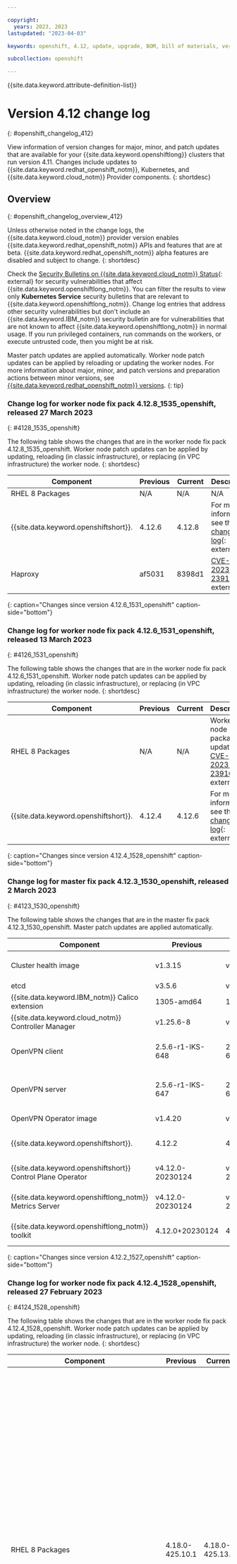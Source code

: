 ```yaml
---

copyright:
  years: 2023, 2023
lastupdated: "2023-04-03"

keywords: openshift, 4.12, update, upgrade, BOM, bill of materials, versions, patch

subcollection: openshift

---
```


{{site.data.keyword.attribute-definition-list}}




# Version 4.12 change log
{: #openshift_changelog_412}

View information of version changes for major, minor, and patch updates that are available for your {{site.data.keyword.openshiftlong}} clusters that run version 4.11. Changes include updates to {{site.data.keyword.redhat_openshift_notm}}, Kubernetes, and {{site.data.keyword.cloud_notm}} Provider components.
{: shortdesc}

## Overview
{: #openshift_changelog_overview_412}

Unless otherwise noted in the change logs, the {{site.data.keyword.cloud_notm}} provider version enables {{site.data.keyword.redhat_openshift_notm}} APIs and features that are at beta. {{site.data.keyword.redhat_openshift_notm}} alpha features are disabled and subject to change.
{: shortdesc}

Check the [Security Bulletins on {{site.data.keyword.cloud_notm}} Status](https://cloud.ibm.com/status?selected=security){: external} for security vulnerabilities that affect {{site.data.keyword.openshiftlong_notm}}. You can filter the results to view only **Kubernetes Service** security bulletins that are relevant to {{site.data.keyword.openshiftlong_notm}}. Change log entries that address other security vulnerabilities but don't include an {{site.data.keyword.IBM_notm}} security bulletin are for vulnerabilities that are not known to affect {{site.data.keyword.openshiftlong_notm}} in normal usage. If you run privileged containers, run commands on the workers, or execute untrusted code, then you might be at risk.

Master patch updates are applied automatically. Worker node patch updates can be applied by reloading or updating the worker nodes. For more information about major, minor, and patch versions and preparation actions between minor versions, see [{{site.data.keyword.redhat_openshift_notm}} versions](/docs/openshift?topic=openshift-openshift_changelog).
{: tip}


### Change log for worker node fix pack 4.12.8_1535_openshift, released 27 March 2023
{: #4128_1535_openshift}

The following table shows the changes that are in the worker node fix pack 4.12.8_1535_openshift. Worker node patch updates can be applied by updating, reloading (in classic infrastructure), or replacing (in VPC infrastructure) the worker node.
{: shortdesc}

| Component | Previous | Current | Description |
| --- | --- | --- | --- |
| RHEL 8 Packages |N/A|N/A|N/A|
| {{site.data.keyword.openshiftshort}}. | 4.12.6 | 4.12.8 | For more information, see the [change log](https://docs.openshift.com/container-platform/4.12/release_notes/ocp-4-12-release-notes.html#ocp-4-12-8){: external}. |
| Haproxy | af5031 | 8398d1 | [CVE-2023-23916](https://nvd.nist.gov/vuln/detail/CVE-2023-23916){: external}. |
{: caption="Changes since version 4.12.6_1531_openshift" caption-side="bottom"}


### Change log for worker node fix pack 4.12.6_1531_openshift, released 13 March 2023
{: #4126_1531_openshift}

The following table shows the changes that are in the worker node fix pack 4.12.6_1531_openshift. Worker node patch updates can be applied by updating, reloading (in classic infrastructure), or replacing (in VPC infrastructure) the worker node.
{: shortdesc}

| Component | Previous | Current | Description |
| --- | --- | --- | --- |
| RHEL 8 Packages |N/A|N/A| Worker node package updates for [CVE-2023-23916](https://nvd.nist.gov/vuln/detail/CVE-2023-23916){: external}. |
| {{site.data.keyword.openshiftshort}}. | 4.12.4 | 4.12.6 | For more information, see the [change log](https://docs.openshift.com/container-platform/4.12/release_notes/ocp-4-12-release-notes.html#ocp-4-12-6){: external}. |
{: caption="Changes since version 4.12.4_1528_openshift" caption-side="bottom"}


### Change log for master fix pack 4.12.3_1530_openshift, released 2 March 2023
{: #4123_1530_openshift}

The following table shows the changes that are in the master fix pack 4.12.3_1530_openshift. Master patch updates are applied automatically. 



| Component | Previous | Current | Description |
| --- | --- | --- | --- |
| Cluster health image | v1.3.15 | v1.3.16 | Updated `Go` dependencies and to `Go` version `1.19.6`. Updated universal base image (UBI) to resolve CVEs. |
| etcd | v3.5.6 | v3.5.7 | See the [etcd release notes](https://github.com/etcd-io/etcd/releases/v3.5.7){: external}. |
| {{site.data.keyword.IBM_notm}} Calico extension | 1305-amd64 | 1308-amd64 | Updated universal base image (UBI) to resolve [CVE-2022-47629](https://nvd.nist.gov/vuln/detail/CVE-2022-47629){: external}. |
| {{site.data.keyword.cloud_notm}} Controller Manager | v1.25.6-8 | v1.25.6-10 | Updated `Go` dependencies. Updated `k8s.io/utils` digest to `a5ecb01`. |
| OpenVPN client | 2.5.6-r1-IKS-648 | 2.5.8-r0-IKS-674-amd64 | Remediate [CVE-2023-0286](https://nvd.nist.gov/vuln/detail/CVE-2023-0286){: external}, [CVE-2022-4304](https://nvd.nist.gov/vuln/detail/CVE-2022-4304){: external}, [CVE-2022-4450](https://nvd.nist.gov/vuln/detail/CVE-2022-4450){: external}, [CVE-2023-0215](https://nvd.nist.gov/vuln/detail/CVE-2023-0215){: external}. |
| OpenVPN server | 2.5.6-r1-IKS-647 | 2.5.8-r0-IKS-673-amd64 | Remediate [CVE-2023-0286](https://nvd.nist.gov/vuln/detail/CVE-2023-0286){: external}, [CVE-2022-4304](https://nvd.nist.gov/vuln/detail/CVE-2022-4304){: external}, [CVE-2022-4450](https://nvd.nist.gov/vuln/detail/CVE-2022-4450){: external}, [CVE-2023-0215](https://nvd.nist.gov/vuln/detail/CVE-2023-0215){: external}. |
| OpenVPN Operator image | v1.4.20 | v1.5.2 | Resolve issue with openvpn container restarts |
| {{site.data.keyword.openshiftshort}}. | 4.12.2 | 4.12.3 | See the [{{site.data.keyword.openshiftshort}} release notes](https://docs.openshift.com/container-platform/4.12/release_notes/ocp-4-12-release-notes.html#ocp-4-12-3){: external}. |
| {{site.data.keyword.openshiftshort}} Control Plane Operator | v4.12.0-20230124 | v4.12.0-20230220 | See the [{{site.data.keyword.openshiftlong_notm}} toolkit release notes](https://github.com/openshift/ibm-roks-toolkit/releases/tag/v4.12.0%2B20230220){: external}. |
| {{site.data.keyword.openshiftlong_notm}} Metrics Server | v4.12.0-20230124 | v4.12.0-20230220 | See the [{{site.data.keyword.openshiftlong_notm}} toolkit release notes](https://github.com/openshift/ibm-roks-toolkit/releases/tag/v4.12.0%2B20230220){: external}. |
| {{site.data.keyword.openshiftlong_notm}} toolkit | 4.12.0+20230124 | 4.12.0+20230220 | See the [{{site.data.keyword.openshiftlong_notm}} toolkit release notes](https://github.com/openshift/ibm-roks-toolkit/releases/tag/v4.12.0+20230220){: external}. |
{: caption="Changes since version 4.12.2_1527_openshift" caption-side="bottom"}


### Change log for worker node fix pack 4.12.4_1528_openshift, released 27 February 2023
{: #4124_1528_openshift}

The following table shows the changes that are in the worker node fix pack 4.12.4_1528_openshift. Worker node patch updates can be applied by updating, reloading (in classic infrastructure), or replacing (in VPC infrastructure) the worker node.
{: shortdesc}

| Component | Previous | Current | Description |
| --- | --- | --- | --- |
| RHEL 8 Packages | 4.18.0-425.10.1 | 4.18.0-425.13.1 | Worker node & kernel package updates for [CVE-2020-10735](https://nvd.nist.gov/vuln/detail/CVE-2020-10735){: external}, [CVE-2021-28861](https://nvd.nist.gov/vuln/detail/CVE-2021-28861){: external}, [CVE-2022-2873](https://nvd.nist.gov/vuln/detail/CVE-2022-2873){: external}, [CVE-2022-40897](https://nvd.nist.gov/vuln/detail/CVE-2022-40897){: external}, [CVE-2022-41222](https://nvd.nist.gov/vuln/detail/CVE-2022-41222){: external}, [CVE-2022-43945](https://nvd.nist.gov/vuln/detail/CVE-2022-43945){: external}, [CVE-2022-4415](https://nvd.nist.gov/vuln/detail/CVE-2022-4415){: external}, [CVE-2022-45061](https://nvd.nist.gov/vuln/detail/CVE-2022-45061){: external}, [CVE-2022-48303](https://nvd.nist.gov/vuln/detail/CVE-2022-48303){: external}. |
| {{site.data.keyword.redhat_openshift_notm}} | 4.12.2 | 4.12.4 | For more information, see the [change log](https://docs.openshift.com/container-platform/4.12/release_notes/ocp-4-12-release-notes.html#ocp-4-12-4){: external}. |
| HAProxy | d38f89 | af5031 | [CVE-2022-40897](https://nvd.nist.gov/vuln/detail/CVE-2022-40897){: external}, [CVE-2022-4415](https://nvd.nist.gov/vuln/detail/CVE-2022-4415){: external}, [CVE-2020-10735](https://nvd.nist.gov/vuln/detail/CVE-2020-10735){: external}, [CVE-2021-28861](https://nvd.nist.gov/vuln/detail/CVE-2021-28861){: external}, [CVE-2022-45061](https://nvd.nist.gov/vuln/detail/CVE-2022-45061){: external}. |
{: caption="Changes since version 4.12.2_1526_openshift" caption-side="bottom"}


### Change log for master fix pack 4.12.2_1527_openshift and worker node fix pack 4.12.2_1526_openshift, released 23 February 2023
{: #4122_1527_openshift_4.12.2_1526_openshift}

The following table shows the changes that are in the master fix pack 4.12.2_1627_openshift and worker node fix pack 4.12.2_1526_openshift.  Master patch updates are applied automatically. Worker node patch updates can be applied by updating, reloading (in classic infrastructure), or replacing (in VPC infrastructure) the worker node.
{: shortdesc}

| Component | Previous | Current | Description |
| --- | --- | --- | --- |
| Calico | v3.23.5 | v3.25.0 | See the [Calico release notes](https://docs.tigera.io/archive){: external}. Calico configuration now sets a [BGP password](https://docs.tigera.io/calico/latest/reference/resources/bgppeer#bgppassword){: external}. In addition, the `default` `FelixConfiguration` resource is updated to set `natPortRange` to `32768:65535` if not already set. For more information, see [Why am I seeing SNAT port issues and egress connection failures?](/docs/openshift?topic=openshift-ts-network-snat-125). |
| Calico Operator | v1.27.17 | v1.29.0 | See the [Calico Operator release notes](https://github.com/tigera/operator/releases/tag/v1.29.0){: external}. |
| Gateway-enabled cluster controller | 1902 | 1987 | Image updated to resolve [CVE-2022-41721](https://nvd.nist.gov/vuln/detail/CVE-2022-41721){: external}, [CVE-2022-41717](https://nvd.nist.gov/vuln/detail/CVE-2022-41717){: external}, [CVE-2022-4304](https://nvd.nist.gov/vuln/detail/CVE-2022-4304){: external}, [CVE-2022-4450](https://nvd.nist.gov/vuln/detail/CVE-2022-4450){: external}, [CVE-2023-0215](https://nvd.nist.gov/vuln/detail/CVE-2023-0215){: external}, and [CVE-2023-0286](https://nvd.nist.gov/vuln/detail/CVE-2023-0286){: external}.  |
| {{site.data.keyword.IBM_notm}} Calico extension | 1280-amd64 | 1305-amd64 | Updated `Go` version to `1.19.5`. |
| {{site.data.keyword.IBM_notm}} Cloud Block Storage driver and plug-in | v2.3.6 | v2.3.7 | Updated `Go` version to `1.18.9`.  Updated universal base image (`UBI`) to version `8.7-1031.1675784874`. |
| {{site.data.keyword.IBM_notm}} Cloud Controller Manager | v1.24.10-2 | v1.25.6-8 | Updated to support the Kubernetes `1.25.6` release. Updated `Go` dependencies and to `Go` version `1.19.5`. |
| {{site.data.keyword.IBM_notm}} Cloud File Storage plug-in and monitor | 425 | 427 | Image updated to resolve [CVE-2022-47629](https://nvd.nist.gov/vuln/detail/CVE-2022-47629){: external}. |
| Key Management Service provider | v2.5.13 | v2.6.3 | Key Management Service (KMS) pod termination is delayed until the Kubernetes API server terminates. Updated `Go` dependencies and to `Go` version `1.19.6`. |
| Load balancer and load balancer monitor for {{site.data.keyword.IBM_notm}} Cloud Provider | 2325 | 2383 | Updated `Go` dependencies and to `Go` version `1.19.5`. |
| {{site.data.keyword.redhat_openshift_notm}} (master) | 4.11.22 | 4.12.2 | See the [{{site.data.keyword.redhat_openshift_notm}} release notes](https://docs.openshift.com/container-platform/4.12/release_notes/ocp-4-12-release-notes.html){: external}. |
| {{site.data.keyword.redhat_openshift_notm}} (worker node) | 4.11.26 | 4.12.2 | See the [{{site.data.keyword.redhat_openshift_notm}} release notes](https://docs.openshift.com/container-platform/4.12/release_notes/ocp-4-12-release-notes.html){: external}. |
| {{site.data.keyword.redhat_openshift_notm}} Control Plane Operator | v4.11.0-20230123 | v4.12.0-20230124 | See the [{{site.data.keyword.redhat_openshift_notm}} on {{site.data.keyword.IBM_notm}} Cloud toolkit release notes](https://github.com/openshift/ibm-roks-toolkit/releases/tag/v4.12.0+20230124){: external}. |
| OpenVPN Operator image | v1.4.13 | v1.4.20 | Updated `ansible-operator` base image to version `v1.26.1` to resolve CVEs. |
| Pause container image | 3.8 | 3.9 | See the [pause container image release notes](https://github.com/kubernetes/kubernetes/blob/master/build/pause/CHANGELOG.md){: external}. |
| Portieris admission controller | v0.12.6 | v0.13.3 | See the [Portieris admission controller release notes](https://github.com/IBM/portieris/releases/tag/v0.13.3){: external}. |
| {{site.data.keyword.redhat_openshift_notm}} on {{site.data.keyword.IBM_notm}} Cloud Metrics Server | v4.11.0-20230123 | v4.12.0-20230124 | See the [{{site.data.keyword.redhat_openshift_notm}} on {{site.data.keyword.IBM_notm}} Cloud toolkit release notes](https://github.com/openshift/ibm-roks-toolkit/releases/tag/v4.12.0+20230124){: external}. |
| {{site.data.keyword.redhat_openshift_notm}} on {{site.data.keyword.IBM_notm}} Cloud toolkit | 4.11.0+20230123 | 4.12.0+20230124 | See the [{{site.data.keyword.redhat_openshift_notm}} on {{site.data.keyword.IBM_notm}} Cloud toolkit release notes](https://github.com/openshift/ibm-roks-toolkit/releases/tag/v4.12.0+20230124){: external}. |
{: caption="Changes since master fix pack 4.11.22_1540_openshift and worker fix pack 4.11.26_1542_openshift" caption-side="bottom"}


